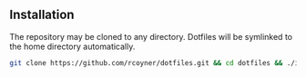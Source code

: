 ## Installation

The repository may be cloned to any directory. Dotfiles will be symlinked to
the home directory automatically.

```bash
git clone https://github.com/rcoyner/dotfiles.git && cd dotfiles && ./install.sh
```
